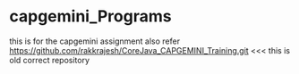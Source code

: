 # capgemini_Programs

this is for the capgemini assignment also refer  https://github.com/rakkrajesh/CoreJava_CAPGEMINI_Training.git <<< this is old correct repository
